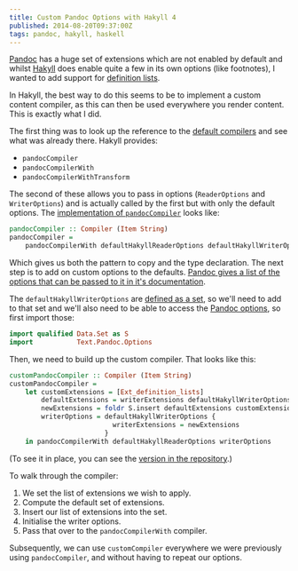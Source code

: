 ```yaml
---
title: Custom Pandoc Options with Hakyll 4
published: 2014-08-20T09:37:00Z
tags: pandoc, hakyll, haskell
---
```


[Pandoc][] has a huge set of extensions which are not enabled by default and
whilst [Hakyll][] does enable quite a few in its own options (like footnotes),
I wanted to add support for [definition lists][].

In Hakyll, the best way to do this seems to be to implement a custom content
compiler, as this can then be used everywhere you render content. This is
exactly what I did.

The first thing was to look up the reference to the [default compilers][] and
see what was already there. Hakyll provides:

* `pandocCompiler`
* `pandocCompilerWith`
* `pandocCompilerWithTransform`

The second of these allows you to pass in options (`ReaderOptions` and
`WriterOptions`) and is actually called by the first but with only the default
options. The [implementation of `pandocCompiler`][pandocCompilerImp] looks like:

```haskell
pandocCompiler :: Compiler (Item String)
pandocCompiler =
    pandocCompilerWith defaultHakyllReaderOptions defaultHakyllWriterOptions
```

Which gives us both the pattern to copy and the type declaration. The next
step is to add on custom options to the defaults. [Pandoc gives a list of the
options that can be passed to it in it's documentation][pandocOptions].

The `defaultHakyllWriterOptions` are [defined as a set][writerOptions], so
we'll need to add to that set and we'll also need to be able to access the
[Pandoc options][pandocOptions], so first import those:

```haskell
import qualified Data.Set as S
import           Text.Pandoc.Options
```

Then, we need to build up the custom compiler. That looks like this:

```haskell
customPandocCompiler :: Compiler (Item String)
customPandocCompiler =
    let customExtensions = [Ext_definition_lists]
        defaultExtensions = writerExtensions defaultHakyllWriterOptions
        newExtensions = foldr S.insert defaultExtensions customExtensions
        writerOptions = defaultHakyllWriterOptions {
                          writerExtensions = newExtensions
                        }
    in pandocCompilerWith defaultHakyllReaderOptions writerOptions
```

(To see it in place, you can see the [version in the repository][customCompiler].)

To walk through the compiler:

1. We set the list of extensions we wish to apply.
2. Compute the default set of extensions.
3. Insert our list of extensions into the set.
4. Initialise the writer options.
5. Pass that over to the `pandocCompilerWith` compiler.

Subsequently, we can use `customCompiler` everywhere we were previously using
`pandocCompiler`, and without having to repeat our options.

[Pandoc]: http://johnmacfarlane.net/pandoc/
[Hakyll]: http://jaspervdj.be/hakyll/
[definition lists]: http://johnmacfarlane.net/pandoc/README.html#definition-lists
[default compilers]: http://jaspervdj.be/hakyll/reference/Hakyll-Web-Pandoc.html#g:2
[pandocCompilerImp]: http://jaspervdj.be/hakyll/reference/src/Hakyll-Web-Pandoc.html#pandocCompiler
[pandocOptions]: http://hackage.haskell.org/package/pandoc-1.10.0.4/docs/Text-Pandoc-Options.html
[writerOptions]: http://jaspervdj.be/hakyll/reference/src/Hakyll-Web-Pandoc.html#defaultHakyllWriterOptions
[customCompiler]: https://github.com/nickcharlton/nickcharlton.net/blob/c6b5b417c36c3b425ea1074d5d41d00425d202a6/site.hs#L125
